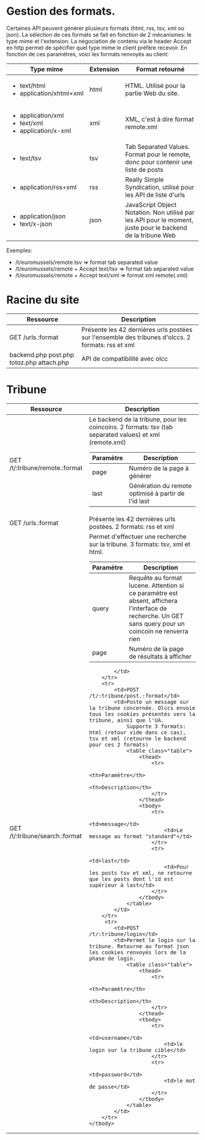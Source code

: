 # Gestion des formats.

Certaines API peuvent génèrer plusieurs formats (html, rss, tsv, xml ou json). La sélection de ces formats se fait en fonction
de 2 mécanismes: le type mime et l'extension. La négociation de contenu via le header Accept en http permet de spécifier
quel type mime le client préfère recevoir. En fonction de ces paramètres, voici les formats renvoyés au client:

<table class="table">
    <thead>
        <tr>
            <th>Type mime</th>
            <th>Extension</th>
            <th>Format retourné</th>
        </tr>
    </thead>
    <tbody>
        <tr>
            <td>
                <ul>
                    <li>text/html</li>
                    <li>application/xhtml+xml</li>
                </ul>
            </td>
            <td>html</td>
            <td>HTML. Utilisé pour la partie Web du site.</td>
        </tr>
        <tr>
            <td>
                <ul>
                    <li>application/xml</li>
                    <li>text/xml</li>
                    <li>application/x-xml</li>
                </ul>
            </td>
            <td>xml</td>
            <td>XML, c'est à dire format remote.xml</td>
        </tr>
        <tr>
            <td>
                <ul>
                    <li>text/tsv</li>
                </ul>
            </td>
            <td>tsv</td>
            <td>Tab Separated Values. Format pour le remote, donc pour contenir une liste de posts</td>
        </tr>
        <tr>
            <td>
                <ul>
                    <li>application/rss+xml</li>
                </ul>
            </td>
            <td>rss</td>
            <td>Really Simple Syndication, utilisé pour les API de liste d'urls</td>
        </tr>
        <tr>
            <td>
                <ul>
                    <li>application/json</li>
                    <li>text/x-json</li>
                </ul>
            </td>
            <td>json</td>
            <td>JavaScript Object Notation. Non utilisé par les API pour le moment, juste pour le backend de la tribune Web</td>
        </tr>
    </tbody>
</table>

Exemples:

* /t/euromussels/remote.tsv => format tab separated value
* /t/euromussels/remote + Accept text/tsv => format tab separated value
* /t/euromussels/remote + Accept text/xml => format xml remote(.xml)



# Racine du site

<table class="table">
    <thead>
        <tr>
            <th>Ressource</th>
            <th>Description</th>
        </tr>
    </thead>
    <tbody>
        <tr>
            <td>GET /urls.:format</td>
            <td>Présente les 42 dernières urls postées sur l'ensemble des tribunes d'olccs. 2 formats: rss et xml</td>
        </tr>
        <tr>
            <td>backend.php post.php totoz.php attach.php</td>
            <td>API de compatibilité avec olcc</td>
        </tr>
    </tbody>
</table>

# Tribune

<table class="table">
    <thead>
        <tr>
            <th>Ressource</th>
            <th>Description</th>
        </tr>
    </thead>
    <tbody>
        <tr>
            <td>GET /t/:tribune/remote.:format</td>
            <td>Le backend de la tribune, pour les coincoins. 2 formats: tsv (tab separated values) et xml (remote.xml)
                <table class="table">
                    <thead>
                        <tr>
                            <th>Paramètre</th>
                            <th>Description</th>
                        </tr>
                    </thead>
                    <tbody>
                        <tr>
                            <td>page</td>
                            <td>Numéro de la page à générer</td>
                        </tr>
                        <tr>
                            <td>last</td>
                            <td>Génération du remote optimisé à partir de l'id last</td>
                        </tr>
                    </tbody>
                </table>
            </td>
        </tr>
        <tr>
            <td>GET /urls.:format</td>
            <td>Présente les 42 dernières urls postées. 2 formats: rss et xml</td>
        </tr>
        <tr>
            <td>GET /t/:tribune/search.:format</td>
            <td>Permet d'effectuer une recherche sur la tribune. 3 formats: tsv, xml et html.
                <table class="table">
                    <thead>
                        <tr>
                            <th>Paramètre</th>
                            <th>Description</th>
                        </tr>
                    </thead>
                    <tbody>
                        <tr>
                            <td>query</td>
                            <td>Requête au format lucene.
                                <span class="label label-warning">Attention</span> si ce paramètre est absent, affichera l'interface
                                de recherche. Un GET sans query pour un coincoin ne renverra rien</td>
                        </tr>
                        <tr>
                            <td>page</td>
                            <td>Numéro de la page de résultats à afficher</td>
                        </tr>
                    </tbody>
                </table>

            </td>
        </tr>
        <tr>
            <td>POST /t/:tribune/post.:format</td>
            <td>Poste un message sur la tribune concernée. Olccs envoie tous les cookies présentés vers la tribune, ainsi que l'UA.
                Supporte 3 formats: html (retour vide dans ce cas), tsv et xml (retourne le backend pour ces 2 formats)
                <table class="table">
                    <thead>
                        <tr>
                            <th>Paramètre</th>
                            <th>Description</th>
                        </tr>
                    </thead>
                    <tbody>
                        <tr>
                            <td>message</td>
                            <td>Le message au format "standard"</td>
                        </tr>
                        <tr>
                            <td>last</td>
                            <td>Pour les posts tsv et xml, ne retourne que les posts dont l'id est supérieur à last</td>
                        </tr>
                    </tbody>
                </table>
            </td>
        </tr>
         <tr>
            <td>POST /t/:tribune/login</td>
            <td>Permet le login sur la tribune. Retourne au format json les cookies renvoyés lors de la phase de login.
                <table class="table">
                    <thead>
                        <tr>
                            <th>Paramètre</th>
                            <th>Description</th>
                        </tr>
                    </thead>
                    <tbody>
                        <tr>
                            <td>username</td>
                            <td>le login sur la tribune cible</td>
                        </tr>
                        <tr>
                            <td>password</td>
                            <td>le mot de passe</td>
                        </tr>
                    </tbody>
                </table>
            </td>
        </tr>
    </tbody>
</table>
